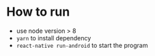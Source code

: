 # How to run
- use node version > 8
- `yarn` to install dependency
- `react-native run-android` to start the program
